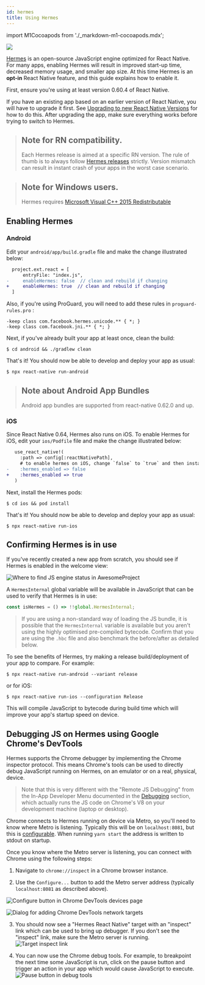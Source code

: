 ```yaml
---
id: hermes
title: Using Hermes
---
```

import M1Cocoapods from './_markdown-m1-cocoapods.mdx';

<a href="https://hermesengine.dev">
<img width={300} height={300} style={{float: 'right', margin: '-30px 4px 0'}} src="/docs/assets/HermesLogo.svg" />
</a>

[Hermes](https://hermesengine.dev) is an open-source JavaScript engine optimized for React Native. For many apps, enabling Hermes will result in improved start-up time, decreased memory usage, and smaller app size. At this time Hermes is an **opt-in** React Native feature, and this guide explains how to enable it.

First, ensure you're using at least version 0.60.4 of React Native.

If you have an existing app based on an earlier version of React Native, you will have to upgrade it first. See [Upgrading to new React Native Versions](/docs/upgrading) for how to do this. After upgrading the app, make sure everything works before trying to switch to Hermes.

> ## Note for RN compatibility.
>
> Each Hermes release is aimed at a specific RN version. The rule of thumb is to always follow [Hermes releases](https://github.com/facebook/hermes/releases) strictly. Version mismatch can result in instant crash of your apps in the worst case scenario.

> ## Note for Windows users.
>
> Hermes requires [Microsoft Visual C++ 2015 Redistributable](https://www.microsoft.com/en-us/download/details.aspx?id=48145)

## Enabling Hermes

### Android

Edit your `android/app/build.gradle` file and make the change illustrated below:

```diff
  project.ext.react = [
      entryFile: "index.js",
-     enableHermes: false  // clean and rebuild if changing
+     enableHermes: true  // clean and rebuild if changing
  ]
```

Also, if you're using ProGuard, you will need to add these rules in `proguard-rules.pro` :

```
-keep class com.facebook.hermes.unicode.** { *; }
-keep class com.facebook.jni.** { *; }
```

Next, if you've already built your app at least once, clean the build:

```shell
$ cd android && ./gradlew clean
```

That's it! You should now be able to develop and deploy your app as usual:

```shell
$ npx react-native run-android
```

> ## Note about Android App Bundles
>
> Android app bundles are supported from react-native 0.62.0 and up.

### iOS

Since React Native 0.64, Hermes also runs on iOS. To enable Hermes for iOS, edit your `ios/Podfile` file and make the change illustrated below:

```diff
   use_react_native!(
     :path => config[:reactNativePath],
     # to enable hermes on iOS, change `false` to `true` and then install pods
-    :hermes_enabled => false
+    :hermes_enabled => true
   )
```

Next, install the Hermes pods:

```shell
$ cd ios && pod install
```

<M1Cocoapods />

That's it! You should now be able to develop and deploy your app as usual:

```shell
$ npx react-native run-ios
```

## Confirming Hermes is in use

If you've recently created a new app from scratch, you should see if Hermes is enabled in the welcome view:

![Where to find JS engine status in AwesomeProject](/docs/assets/HermesApp.jpg)

A `HermesInternal` global variable will be available in JavaScript that can be used to verify that Hermes is in use:

```jsx
const isHermes = () => !!global.HermesInternal;
```

> If you are using a non-standard way of loading the JS bundle, it is possible that the `HermesInternal` variable is available but you aren't using the highly optimised pre-compiled bytecode. Confirm that you are using the `.hbc` file and also benchmark the before/after as detailed below.

To see the benefits of Hermes, try making a release build/deployment of your app to compare. For example:

```shell
$ npx react-native run-android --variant release
```

or for iOS:

```shell
$ npx react-native run-ios --configuration Release
```

This will compile JavaScript to bytecode during build time which will improve your app's startup speed on device.

## Debugging JS on Hermes using Google Chrome's DevTools

Hermes supports the Chrome debugger by implementing the Chrome inspector protocol. This means Chrome's tools can be used to directly debug JavaScript running on Hermes, on an emulator or on a real, physical, device.

> Note that this is very different with the "Remote JS Debugging" from the In-App Developer Menu documented in the [Debugging](debugging#debugging-using-a-custom-javascript-debugger) section, which actually runs the JS code on Chrome's V8 on your development machine (laptop or desktop).

Chrome connects to Hermes running on device via Metro, so you'll need to know where Metro is listening. Typically this will be on `localhost:8081`, but this is [configurable](https://facebook.github.io/metro/docs/configuration). When running `yarn start` the address is written to stdout on startup.

Once you know where the Metro server is listening, you can connect with Chrome using the following steps:

1. Navigate to `chrome://inspect` in a Chrome browser instance.

2. Use the `Configure...` button to add the Metro server address (typically `localhost:8081` as described above).

![Configure button in Chrome DevTools devices page](/docs/assets/HermesDebugChromeConfig.png)

![Dialog for adding Chrome DevTools network targets](/docs/assets/HermesDebugChromeMetroAddress.png)

3. You should now see a "Hermes React Native" target with an "inspect" link which can be used to bring up debugger. If you don't see the "inspect" link, make sure the Metro server is running. ![Target inspect link](/docs/assets/HermesDebugChromeInspect.png)

4. You can now use the Chrome debug tools. For example, to breakpoint the next time some JavaScript is run, click on the pause button and trigger an action in your app which would cause JavaScript to execute. ![Pause button in debug tools](/docs/assets/HermesDebugChromePause.png)
